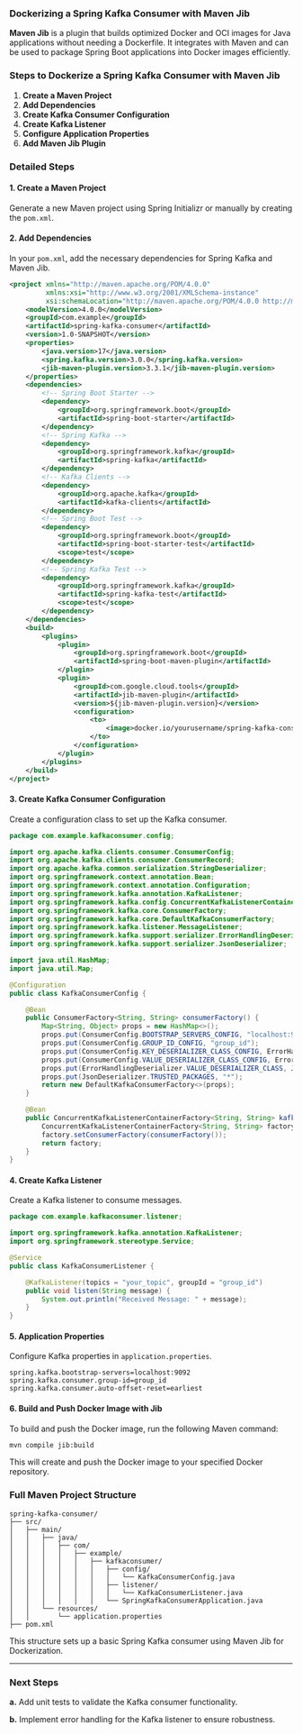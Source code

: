 ### Dockerizing a Spring Kafka Consumer with Maven Jib

**Maven Jib** is a plugin that builds optimized Docker and OCI images for Java applications without needing a Dockerfile. It integrates with Maven and can be used to package Spring Boot applications into Docker images efficiently.

### Steps to Dockerize a Spring Kafka Consumer with Maven Jib

1. **Create a Maven Project**
2. **Add Dependencies**
3. **Create Kafka Consumer Configuration**
4. **Create Kafka Listener**
5. **Configure Application Properties**
6. **Add Maven Jib Plugin**

### Detailed Steps

#### 1. Create a Maven Project

Generate a new Maven project using Spring Initializr or manually by creating the `pom.xml`.

#### 2. Add Dependencies

In your `pom.xml`, add the necessary dependencies for Spring Kafka and Maven Jib.

```xml
<project xmlns="http://maven.apache.org/POM/4.0.0"
         xmlns:xsi="http://www.w3.org/2001/XMLSchema-instance"
         xsi:schemaLocation="http://maven.apache.org/POM/4.0.0 http://maven.apache.org/xsd/maven-4.0.0.xsd">
    <modelVersion>4.0.0</modelVersion>
    <groupId>com.example</groupId>
    <artifactId>spring-kafka-consumer</artifactId>
    <version>1.0-SNAPSHOT</version>
    <properties>
        <java.version>17</java.version>
        <spring.kafka.version>3.0.0</spring.kafka.version>
        <jib-maven-plugin.version>3.3.1</jib-maven-plugin.version>
    </properties>
    <dependencies>
        <!-- Spring Boot Starter -->
        <dependency>
            <groupId>org.springframework.boot</groupId>
            <artifactId>spring-boot-starter</artifactId>
        </dependency>
        <!-- Spring Kafka -->
        <dependency>
            <groupId>org.springframework.kafka</groupId>
            <artifactId>spring-kafka</artifactId>
        </dependency>
        <!-- Kafka Clients -->
        <dependency>
            <groupId>org.apache.kafka</groupId>
            <artifactId>kafka-clients</artifactId>
        </dependency>
        <!-- Spring Boot Test -->
        <dependency>
            <groupId>org.springframework.boot</groupId>
            <artifactId>spring-boot-starter-test</artifactId>
            <scope>test</scope>
        </dependency>
        <!-- Spring Kafka Test -->
        <dependency>
            <groupId>org.springframework.kafka</groupId>
            <artifactId>spring-kafka-test</artifactId>
            <scope>test</scope>
        </dependency>
    </dependencies>
    <build>
        <plugins>
            <plugin>
                <groupId>org.springframework.boot</groupId>
                <artifactId>spring-boot-maven-plugin</artifactId>
            </plugin>
            <plugin>
                <groupId>com.google.cloud.tools</groupId>
                <artifactId>jib-maven-plugin</artifactId>
                <version>${jib-maven-plugin.version}</version>
                <configuration>
                    <to>
                        <image>docker.io/yourusername/spring-kafka-consumer</image>
                    </to>
                </configuration>
            </plugin>
        </plugins>
    </build>
</project>
```

#### 3. Create Kafka Consumer Configuration

Create a configuration class to set up the Kafka consumer.

```java
package com.example.kafkaconsumer.config;

import org.apache.kafka.clients.consumer.ConsumerConfig;
import org.apache.kafka.clients.consumer.ConsumerRecord;
import org.apache.kafka.common.serialization.StringDeserializer;
import org.springframework.context.annotation.Bean;
import org.springframework.context.annotation.Configuration;
import org.springframework.kafka.annotation.KafkaListener;
import org.springframework.kafka.config.ConcurrentKafkaListenerContainerFactory;
import org.springframework.kafka.core.ConsumerFactory;
import org.springframework.kafka.core.DefaultKafkaConsumerFactory;
import org.springframework.kafka.listener.MessageListener;
import org.springframework.kafka.support.serializer.ErrorHandlingDeserializer;
import org.springframework.kafka.support.serializer.JsonDeserializer;

import java.util.HashMap;
import java.util.Map;

@Configuration
public class KafkaConsumerConfig {

    @Bean
    public ConsumerFactory<String, String> consumerFactory() {
        Map<String, Object> props = new HashMap<>();
        props.put(ConsumerConfig.BOOTSTRAP_SERVERS_CONFIG, "localhost:9092");
        props.put(ConsumerConfig.GROUP_ID_CONFIG, "group_id");
        props.put(ConsumerConfig.KEY_DESERIALIZER_CLASS_CONFIG, ErrorHandlingDeserializer.class);
        props.put(ConsumerConfig.VALUE_DESERIALIZER_CLASS_CONFIG, ErrorHandlingDeserializer.class);
        props.put(ErrorHandlingDeserializer.VALUE_DESERIALIZER_CLASS, JsonDeserializer.class.getName());
        props.put(JsonDeserializer.TRUSTED_PACKAGES, "*");
        return new DefaultKafkaConsumerFactory<>(props);
    }

    @Bean
    public ConcurrentKafkaListenerContainerFactory<String, String> kafkaListenerContainerFactory() {
        ConcurrentKafkaListenerContainerFactory<String, String> factory = new ConcurrentKafkaListenerContainerFactory<>();
        factory.setConsumerFactory(consumerFactory());
        return factory;
    }
}
```

#### 4. Create Kafka Listener

Create a Kafka listener to consume messages.

```java
package com.example.kafkaconsumer.listener;

import org.springframework.kafka.annotation.KafkaListener;
import org.springframework.stereotype.Service;

@Service
public class KafkaConsumerListener {

    @KafkaListener(topics = "your_topic", groupId = "group_id")
    public void listen(String message) {
        System.out.println("Received Message: " + message);
    }
}
```

#### 5. Application Properties

Configure Kafka properties in `application.properties`.

```properties
spring.kafka.bootstrap-servers=localhost:9092
spring.kafka.consumer.group-id=group_id
spring.kafka.consumer.auto-offset-reset=earliest
```

#### 6. Build and Push Docker Image with Jib

To build and push the Docker image, run the following Maven command:

```bash
mvn compile jib:build
```

This will create and push the Docker image to your specified Docker repository.

### Full Maven Project Structure

```
spring-kafka-consumer/
├── src/
│   ├── main/
│   │   ├── java/
│   │   │   ├── com/
│   │   │   │   ├── example/
│   │   │   │   │   ├── kafkaconsumer/
│   │   │   │   │   │   ├── config/
│   │   │   │   │   │   │   └── KafkaConsumerConfig.java
│   │   │   │   │   │   ├── listener/
│   │   │   │   │   │   │   └── KafkaConsumerListener.java
│   │   │   │   │   │   └── SpringKafkaConsumerApplication.java
│   │   └── resources/
│   │       └── application.properties
├── pom.xml
```

This structure sets up a basic Spring Kafka consumer using Maven Jib for Dockerization.

---

### Next Steps

**a.** Add unit tests to validate the Kafka consumer functionality.

**b.** Implement error handling for the Kafka listener to ensure robustness.
